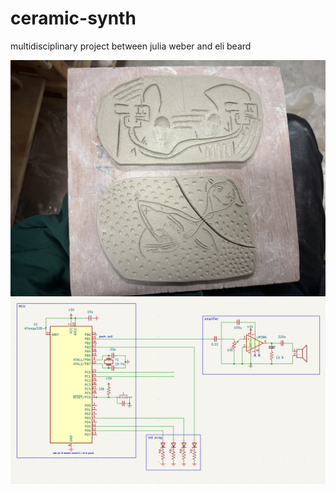 # ceramic-synth
multidisciplinary project between julia weber and eli beard

![photo of clay form](https://github.com/ElijahBeard/ceramic-synth/blob/main/media/IMG_2077-compressed.jpg?raw=true)
![kicad schematic](https://github.com/ElijahBeard/ceramic-synth/blob/main/media/schematic.png?raw=true)